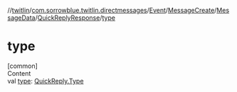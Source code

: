 //[twitlin](../../../../../index.md)/[com.sorrowblue.twitlin.directmessages](../../../../index.md)/[Event](../../../index.md)/[MessageCreate](../../index.md)/[MessageData](../index.md)/[QuickReplyResponse](index.md)/[type](type.md)



# type  
[common]  
Content  
val [type](type.md): [QuickReply.Type](../../../../-quick-reply/-type/index.md)  



